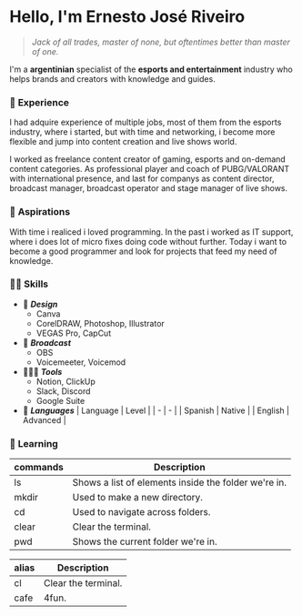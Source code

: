 # **Hello,** I'm **Ernesto** José **Riveiro**

> _Jack of all trades, master of none, but oftentimes better than master of one._

I'm a **argentinian** specialist of the **esports and entertainment** industry who helps brands and creators with knowledge and guides.

### 📃 **Experience**

I had adquire experience of multiple jobs, most of them from the esports industry, where i started, but with time and networking, i become more flexible and jump into content creation and live shows world. 

I worked as freelance content creator of gaming, esports and on-demand content categories. As professional player and coach of PUBG/VALORANT with international presence, and last for companys as content director, broadcast manager, broadcast operator and stage manager of live shows.

### 💜 **Aspirations**

With time i realiced i loved programming. In the past i worked as IT support, where i does lot of micro fixes doing code without further. Today i want to become a good programmer and look for projects that feed my need of knowledge.

### 💪🏻 **Skills**

* 🎨 ***Design***
    * Canva
    * CorelDRAW, Photoshop, Illustrator
    * VEGAS Pro, CapCut
* 🎥 ***Broadcast***
    * OBS
    * Voicemeeter, Voicemod
* 👨🏻‍💻 ***Tools***
    * Notion, ClickUp
    * Slack, Discord
    * Google Suite
* 👥 ***Languages***
    | Language | Level |
    | - | - |
    | Spanish | Native |
    | English | Advanced | 

### 🧠 **Learning**

| commands | Description |
| ------- | ------- |
| ls | Shows a list of elements inside the folder we're in. |
| mkdir | Used to make a new directory.  | 
| cd | Used to navigate across folders. | 
| clear | Clear the terminal. | 
| pwd | Shows the current folder we're in. | 

| alias | Description |
| ------- | ------- |
| cl | Clear the terminal. |
| cafe | 4fun.  | 
